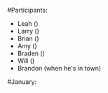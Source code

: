 #Participants:
- Leah ()
- Larry ()
- Brian ()
- Amy ()
- Braden ()
- Will ()
- Brandon (when he's in town)

#January:
